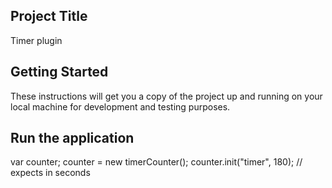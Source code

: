Project Title
----------------

Timer plugin


Getting Started
--------------------

These instructions will get you a copy of the project up and running on your local machine for development and testing purposes.





Run the application
--------------------------

var counter;
counter = new timerCounter();
counter.init("timer", 180); // expects in seconds
